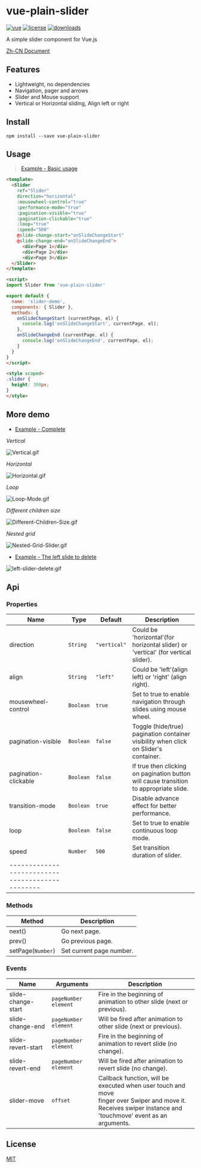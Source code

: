 # vue-plain-slider

[![vue](https://img.shields.io/badge/vue-2.0+-brightgreen.svg)](https://github.com/vuejs/vue)
[![license](https://img.shields.io/github/license/mashape/apistatus.svg)](https://github.com/songyazhao/vue-plain-slider/blob/master/LICENSE)
[![downloads](https://img.shields.io/npm/dt/vue-plain-slider.svg)]()

A simple slider component for Vue.js

[Zh-CN Document](https://github.com/songyazhao/vue-plain-slider)

## Features

* Lightweight, no dependencies
* Navigation, pager and arrows
* Slider and Mouse support
* Vertical or Horizontal sliding, Align left or right

## Install

```
npm install --save vue-plain-slider
```

## Usage

> [Example - Basic usage](https://github.com/songyazhao/vue-plain-slider/blob/master/demo/basic-DEMO.vue)
```html
<template>
  <Slider
    ref="Slider"
    direction="horizontal"
    :mousewheel-control="true"
    :performance-mode="true"
    :pagination-visible="true"
    :pagination-clickable="true"
    :loop="true"
    :speed="500"
    @slide-change-start="onSlideChangeStart"
    @slide-change-end="onSlideChangeEnd">
      <div>Page 1</div>
      <div>Page 2</div>
      <div>Page 3</div>
  </Slider>
</template>

<script>
import Slider from 'vue-plain-slider'

export default {
  name: 'slider-demo',
  components: { Slider },
  methods: {
    onSlideChangeStart (currentPage, el) {
      console.log('onSlideChangeStart', currentPage, el);
    },
    onSlideChangeEnd (currentPage, el) {
      console.log('onSlideChangeEnd', currentPage, el);
    }
  }
}
</script>

<style scoped>
.slider {
  height: 300px;
}
</style>
```

## More demo

* [Example - Complete](https://github.com/songyazhao/vue-plain-slider/blob/master/demo/full-DEMO.vue)

*Vertical*

![Vertical.gif](http://ohef3m3y6.bkt.clouddn.com/vue-plain-slider/Vertical.gif)

*Horizontal*

![Horizontal.gif](http://ohef3m3y6.bkt.clouddn.com/vue-plain-slider/Horizontal.gif)

*Loop*

![Loop-Mode.gif](http://ohef3m3y6.bkt.clouddn.com/vue-plain-slider/Loop-Mode.gif)

*Different children size*

![Different-Children-Size.gif](http://ohef3m3y6.bkt.clouddn.com/vue-plain-slider/Different-Children-Size.gif)

*Nested grid*

![Nested-Grid-Slider.gif](http://ohef3m3y6.bkt.clouddn.com/vue-plain-slider/Nested-Grid-Slider.gif)

* [Example - The left slide to delete](https://github.com/songyazhao/vue-plain-slider/blob/master/demo/left-slider-delete-DEMO.vue)

![left-slider-delete.gif](http://ohef3m3y6.bkt.clouddn.com/vue-plain-slider/left-slider-delete.gif)

## Api
### Properties
| Name                 | Type      | Default      | Description                                                                            |
|----------------------|-----------|--------------|----------------------------------------------------------------------------------------|
| direction            | `String`  | `"vertical"` | Could be 'horizontal'(for horizontal slider) or 'vertical' (for vertical slider).      |
| align                | `String`  | `"left"`     | Could be 'left'(align left) or 'right' (align right).                                  |
| mousewheel-control   | `Boolean` | `true`       | Set to true to enable navigation through slides using mouse wheel.                     |
| pagination-visible   | `Boolean` | `false`      | Toggle (hide/true) pagination container visibility when click on Slider's container.   |
| pagination-clickable | `Boolean` | `false`      | If true then clicking on pagination button will cause transition to appropriate slide. |
| transition-mode      | `Boolean` | `true`       | Disable advance effect for better performance.                                         |
| loop                 | `Boolean` | `false`      | Set to true to enable continuous loop mode.                                            |
| speed                | `Number`  | `500`        | Set transition duration of slider.                                                     |
| ----------------------------------------------- |

### Methods
| Method            | Description              |
|-------------------|--------------------------|
| next()            | Go next page.            |
| prev()            | Go previous page.        |
| setPage(`Number`) | Set current page number. |

### Events
| Name               | Arguments              | Description                                                            |
|--------------------|------------------------|------------------------------------------------------------------------|
| slide-change-start | `pageNumber` `element` | Fire in the beginning of animation to other slide (next or previous).  |
| slide-change-end   | `pageNumber` `element` | Will be fired after animation to other slide (next or previous).       |
| slide-revert-start | `pageNumber` `element` | Fire in the beginning of animation to revert slide (no change).        |
| slide-revert-end   | `pageNumber` `element` | Will be fired after animation to revert slide (no change).             |
| slider-move        | `offset`               | Callback function, will be executed when user touch and move<br>finger over Swiper and move it. Receives swiper instance and<br>'touchmove' event as an arguments. |

## License

[MIT](https://github.com/songyazhao/vue-plain-slider/blob/master/LICENSE)